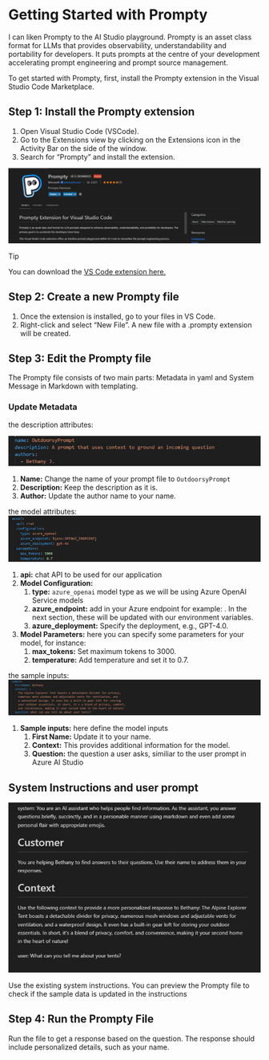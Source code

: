 # Getting Started with Prompty

I can liken Prompty to the AI Studio playground. Prompty is an asset class format for LLMs that provides observability, understandability and portability for developers. It puts prompts at the centre of your development accelerating prompt engineering and prompt source management.

To get started with Prompty, first, install the Prompty extension in the Visual Studio Code Marketplace.

## Step 1: Install the Prompty extension
1. Open Visual Studio Code (VSCode).
1. Go to the Extensions view by clicking on the Extensions icon in the Activity Bar on the side of the window.
1. Search for “Prompty” and install the extension.

![screenshot of the Prompty Extension](images/prompty_extension.png)

> [!TIP]
> You can download the [VS Code extension here.](https://marketplace.visualstudio.com/items?itemName=ms-toolsai.prompty)

## Step 2: Create a new Prompty file
1. Once the extension is installed, go to your files in VS Code.
1. Right-click and select “New File”. A new file with a .prompty extension will be created.

## Step 3: Edit the Prompty file

The Prompty file consists of two main parts: Metadata in yaml and System Message in Markdown with templating.

### Update Metadata

the description attributes:

![screenshot of the description attributes](images/prompty-description-attributes.png)

1. **Name:** Change the name of your prompt file to ``OutdoorsyPrompt``
1. **Description:** Keep the description as it is.
1. **Author:** Update the author name to your name.

the model attributes:
![screenshot of the model attributes](images/prompty-model-attributes.png)

1. **api:** chat API to be used for our application
1. **Model Configuration:**
    1. **type:** ``azure_openai`` model type as we will be using Azure OpenAI Service models
    1. **azure_endpoint:** add in your Azure endpoint for example: . In the next section, these will be updated with our environment variables.
    1. **azure_deployment:** Specify the deployment, e.g., GPT-4.0.
1. **Model Parameters:** here you can specify some parameters for your model, for instance:
    1. **max_tokens:** Set maximum tokens to 3000.
    1. **temperature:** Add temperature and set it to 0.7.

the sample inputs:
![screenshot of the sample inputs](images/prompty-sample-inputs.png)

1. **Sample inputs:** here define the model inputs
    1. **First Name:** Update it to your name.
    1. **Context:** This provides additional information for the model.
    1. **Question:** the question a user asks, similiar to the user prompt in Azure AI Studio

## System Instructions and user prompt
![screenshot of system instructions with updated sample data](images/prompty-system-iinstructions.png)

Use the existing system instructions. You can preview the Prompty file to check if the sample data is updated in the instructions

## Step 4: Run the Prompty File
Run the file to get a response based on the question. The response should include personalized details, such as your name.